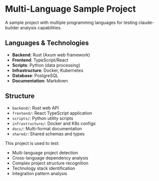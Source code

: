 # Multi-Language Sample Project

A sample project with multiple programming languages for testing
claude-builder analysis capabilities.

## Languages & Technologies

- **Backend**: Rust (Axum web framework)
- **Frontend**: TypeScript/React
- **Scripts**: Python (data processing)
- **Infrastructure**: Docker, Kubernetes
- **Database**: PostgreSQL
- **Documentation**: Markdown

## Structure

- `backend/`: Rust web API
- `frontend/`: React TypeScript application
- `scripts/`: Python utility scripts
- `infrastructure/`: Docker and K8s configs
- `docs/`: Multi-format documentation
- `shared/`: Shared schemas and types

This project is used to test:

- Multi-language project detection
- Cross-language dependency analysis
- Complex project structure recognition
- Technology stack identification
- Integration pattern analysis
